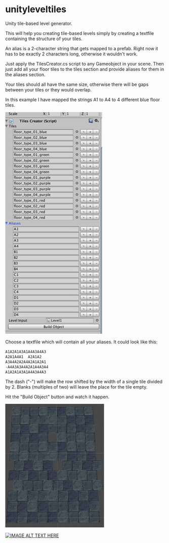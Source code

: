 # unityleveltiles
Unity tile-based level generator.

This will help you creating tile-based levels simply by creating a textfile containing the structure of your tiles.

An alias is a 2-character string that gets mapped to a prefab. Right now it has to be exactly 2 characters long, otherwise it wouldn't work.

Just apply the TilesCreator.cs script to any Gameobject in your scene.
Then just add all your floor tiles to the tiles section and provide aliases for them in the aliases section.

Your tiles should all have the same size, otherwise there will be gaps between your tiles or they would overlap.

In this example I have mapped the strings A1 to A4 to 4 different blue floor tiles.

![Alt text](Screenshots/Screenshot1.png?raw=true)

Choose a textfile which will contain all your aliases. It could look like this:

```
A1A2A1A3A1A4A3A4A3
A2A1A4A1  A2A1A2
A3A4A2A2A4A2A1A2A1
-A4A3A3A4A2A1A4A3A4
A1A2A1A3A1A4A3A4A3
```

The dash ("-") will make the row shifted by the width of a single tile divided by 2.
Blanks (multiples of two) will leave the place for the tile empty.

Hit the "Build Object" button and watch it happen.

![Alt text](Screenshots/Screenshot2.png?raw=true)


 [![IMAGE ALT TEXT HERE](http://img.youtube.com/vi/JQKZKk2Spvg/0.jpg)](http://www.youtube.com/watch?v=JQKZKk2Spvg)

